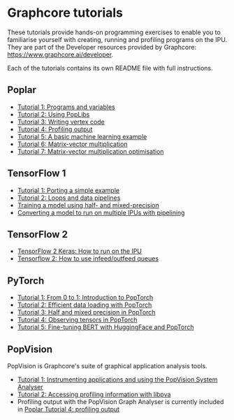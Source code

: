 # Graphcore tutorials

These tutorials provide hands-on programming exercises to enable you to familiarise yourself with creating, running and profiling programs on the IPU. They are part of the Developer resources provided by Graphcore: https://www.graphcore.ai/developer.

Each of the tutorials contains its own README file with full instructions.

## Poplar

- [Tutorial 1: Programs and variables](poplar/tut1_variables)
- [Tutorial 2: Using PopLibs](poplar/tut2_operations)
- [Tutorial 3: Writing vertex code](poplar/tut3_vertices)
- [Tutorial 4: Profiling output](poplar/tut4_profiling)
- [Tutorial 5: A basic machine learning example](poplar/tut5_ml)
- [Tutorial 6: Matrix-vector multiplication](poplar/tut6_matrix_vector)
- [Tutorial 7: Matrix-vector multiplication optimisation](poplar/tut7_matrix_vector_opt)

## TensorFlow 1

- [Tutorial 1: Porting a simple example](tensorflow1/basics/tut1_porting_a_model)
- [Tutorial 2: Loops and data pipelines](tensorflow1/basics/tut2_loops_data_pipeline)
- [Training a model using half- and mixed-precision](tensorflow1/half_precision_training)
- [Converting a model to run on multiple IPUs with pipelining](tensorflow1/pipelining)

## TensorFlow 2

- [TensorFlow 2 Keras: How to run on the IPU](tensorflow2/keras)
- [Tensorflow 2: How to use infeed/outfeed queues](tensorflow2/infeed_outfeed)

## PyTorch

- [Tutorial 1: From 0 to 1: Introduction to PopTorch](pytorch/tut1_basics)
- [Tutorial 2: Efficient data loading with PopTorch](pytorch/tut2_efficient_data_loading)
- [Tutorial 3: Half and mixed precision in PopTorch](pytorch/tut3_mixed_precision)
- [Tutorial 4: Observing tensors in PopTorch](pytorch/tut4_observing_tensors)
- [Tutorial 5: Fine-tuning BERT with HuggingFace and PopTorch](pytorch/tut_finetuning_bert)

## PopVision

PopVision is Graphcore's suite of graphical application analysis tools.

- [Tutorial 1: Instrumenting applications and using the PopVision System Analyser](popvision/tut1_instrumentation)
- [Tutorial 2: Accessing profiling information with libpva](popvision/tut2_libpva)
- Profiling output with the PopVision Graph Analyser is currently included in [Poplar Tutorial 4: profiling output](poplar/tut4_profiling)
